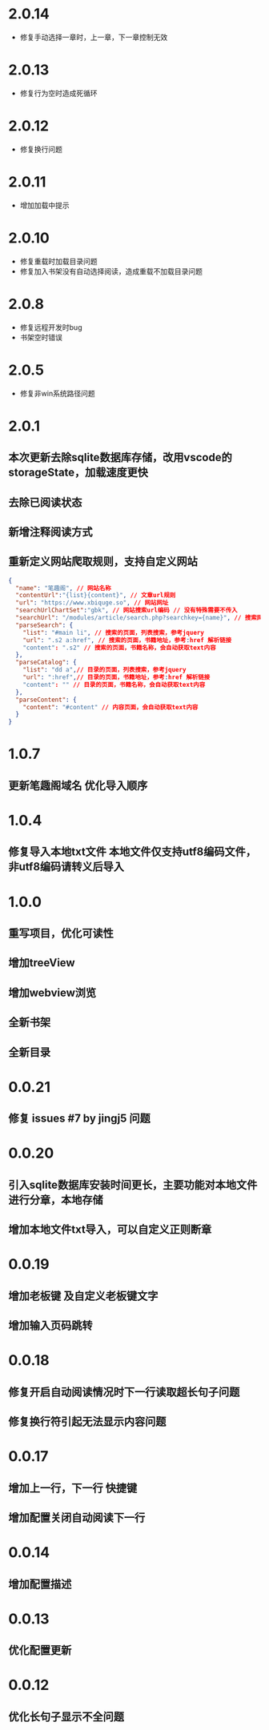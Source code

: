 # 2.0.14
- 修复手动选择一章时，上一章，下一章控制无效
# 2.0.13
- 修复行为空时造成死循环
# 2.0.12
- 修复换行问题
# 2.0.11
- 增加加载中提示
# 2.0.10
- 修复重载时加载目录问题
- 修复加入书架没有自动选择阅读，造成重载不加载目录问题
# 2.0.8
- 修复远程开发时bug
- 书架空时错误
# 2.0.5
- 修复非win系统路径问题
# 2.0.1
## 本次更新去除sqlite数据库存储，改用vscode的storageState，加载速度更快
## 去除已阅读状态
## 新增注释阅读方式
## 重新定义网站爬取规则，支持自定义网站
```json
{
  "name": "笔趣阁", // 网站名称
  "contentUrl":"{list}{content}", // 文章url规则
  "url": "https://www.xbiquge.so", // 网站网址
  "searchUrlChartSet":"gbk", // 网站搜索url编码 // 没有特殊需要不传入
  "searchUrl": "/modules/article/search.php?searchkey={name}", // 搜索网址
  "parseSearch": {
    "list": "#main li", // 搜索的页面，列表搜索，参考jquery
    "url": ".s2 a:href", // 搜索的页面，书籍地址，参考:href 解析链接
    "content": ".s2" // 搜索的页面，书籍名称，会自动获取text内容
  },
  "parseCatalog": {
    "list": "dd a",// 目录的页面，列表搜索，参考jquery
    "url": ":href",// 目录的页面，书籍地址，参考:href 解析链接
    "content": "" // 目录的页面，书籍名称，会自动获取text内容
  },
  "parseContent": {
    "content": "#content" // 内容页面，会自动获取text内容
  }
}
```

# 1.0.7
## 更新笔趣阁域名 优化导入顺序

# 1.0.4
## 修复导入本地txt文件 本地文件仅支持utf8编码文件，非utf8编码请转义后导入
# 1.0.0
## 重写项目，优化可读性
## 增加treeView 
## 增加webview浏览
## 全新书架
## 全新目录

# 0.0.21
## 修复 issues #7 by jingj5 问题

# 0.0.20

## 引入sqlite数据库安装时间更长，主要功能对本地文件进行分章，本地存储
## 增加本地文件txt导入，可以自定义正则断章

# 0.0.19

## 增加老板键 及自定义老板键文字
## 增加输入页码跳转


# 0.0.18

## 修复开启自动阅读情况时下一行读取超长句子问题
## 修复换行符引起无法显示内容问题

# 0.0.17

## 增加上一行，下一行 快捷键
## 增加配置关闭自动阅读下一行

# 0.0.14

## 增加配置描述

# 0.0.13

## 优化配置更新

# 0.0.12

## 优化长句子显示不全问题